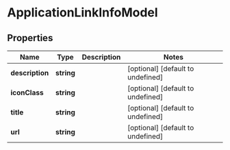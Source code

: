 # ApplicationLinkInfoModel

## Properties

Name | Type | Description | Notes
------------ | ------------- | ------------- | -------------
**description** | **string** |  | [optional] [default to undefined]
**iconClass** | **string** |  | [optional] [default to undefined]
**title** | **string** |  | [optional] [default to undefined]
**url** | **string** |  | [optional] [default to undefined]


